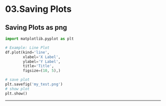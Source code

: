 # 03.Saving Plots

## Saving Plots as png

```python
import matplotlib.pyplot as plt

# Example: Line Plot
df.plot(kind='line', 
        xlabel='X Label', 
        ylabel='Y Label', 
        title='Title',
        figsize=(10, 5),)

# save plot
plt.savefig('my_test.png')
# show plot
plt.show()
```

---
